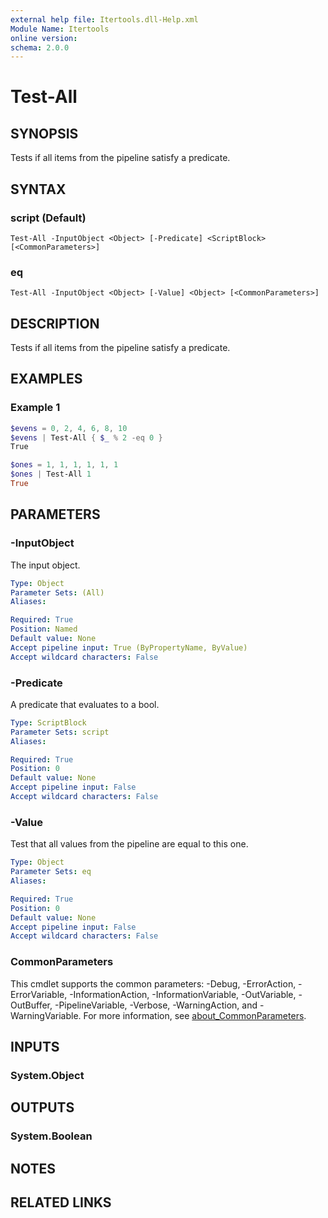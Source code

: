 ```yaml
---
external help file: Itertools.dll-Help.xml
Module Name: Itertools
online version:
schema: 2.0.0
---
```


# Test-All

## SYNOPSIS
Tests if all items from the pipeline satisfy a predicate.

## SYNTAX

### script (Default)
```
Test-All -InputObject <Object> [-Predicate] <ScriptBlock> [<CommonParameters>]
```

### eq
```
Test-All -InputObject <Object> [-Value] <Object> [<CommonParameters>]
```

## DESCRIPTION
Tests if all items from the pipeline satisfy a predicate.

## EXAMPLES

### Example 1
```powershell
$evens = 0, 2, 4, 6, 8, 10
$evens | Test-All { $_ % 2 -eq 0 }
True

$ones = 1, 1, 1, 1, 1, 1
$ones | Test-All 1
True
```

<None>


## PARAMETERS

### -InputObject
The input object.

```yaml
Type: Object
Parameter Sets: (All)
Aliases:

Required: True
Position: Named
Default value: None
Accept pipeline input: True (ByPropertyName, ByValue)
Accept wildcard characters: False
```

### -Predicate
A predicate that evaluates to a bool.

```yaml
Type: ScriptBlock
Parameter Sets: script
Aliases:

Required: True
Position: 0
Default value: None
Accept pipeline input: False
Accept wildcard characters: False
```

### -Value
Test that all values from the pipeline are equal to this one.

```yaml
Type: Object
Parameter Sets: eq
Aliases:

Required: True
Position: 0
Default value: None
Accept pipeline input: False
Accept wildcard characters: False
```

### CommonParameters
This cmdlet supports the common parameters: -Debug, -ErrorAction, -ErrorVariable, -InformationAction, -InformationVariable, -OutVariable, -OutBuffer, -PipelineVariable, -Verbose, -WarningAction, and -WarningVariable. For more information, see [about_CommonParameters](http://go.microsoft.com/fwlink/?LinkID=113216).

## INPUTS

### System.Object

## OUTPUTS

### System.Boolean

## NOTES

## RELATED LINKS
